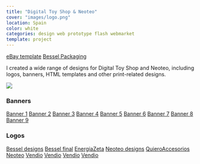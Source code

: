 ```yaml
---
title: "Digital Toy Shop & Neoteo"
cover: "images/logo.png"
location: Spain
color: white
categories: design web prototype flash webmarket
template: project
---
```


<p class="align-center">
<a class="btn external" role="button" href="http://work.joanmira.com/webs/digitaltoy/plantilla_ebay/" target="_blank">eBay template</a> <a class="btn external" role="button" href="http://work.joanmira.com/webs/digitaltoy/bessel-packaging.jpg" target="_blank">Bessel Packaging</a></p>

I created a wide range of designs for Digital Toy Shop and Neoteo, including logos, banners, HTML templates and other print-related designs.

![](/work/digitaltoy/images/1.png)

<h3>Banners</h3>
<p>
  <a class="btn external" role="button" href="http://work.joanmira.com/webs/digitaltoy/banners/banner1.html" target="_blank">Banner 1</a>
  <a class="btn external" role="button" href="http://work.joanmira.com/webs/digitaltoy/banners/banner2.html" target="_blank">Banner 2</a>
  <a class="btn external" role="button" href="http://work.joanmira.com/webs/digitaltoy/banners/banner3.html" target="_blank">Banner 3</a>
  <a class="btn external" role="button" href="http://work.joanmira.com/webs/digitaltoy/banners/banner4.html" target="_blank">Banner 4</a>
  <a class="btn external" role="button" href="http://work.joanmira.com/webs/digitaltoy/banners/banner5.html" target="_blank">Banner 5</a>
  <a class="btn external" role="button" href="http://work.joanmira.com/webs/digitaltoy/banners/banner6.html" target="_blank">Banner 6</a>
  <a class="btn external" role="button" href="http://work.joanmira.com/webs/digitaltoy/banners/banner7.html" target="_blank">Banner 7</a>
  <a class="btn external" role="button" href="http://work.joanmira.com/webs/digitaltoy/banners/banner8.html" target="_blank">Banner 8</a>
  <a class="btn external" role="button" href="http://work.joanmira.com/webs/digitaltoy/banners/banner9.html" target="_blank">Banner 9</a>
</p>

<h3>Logos</h3>
<p>
  <a class="btn external" role="button" href="http://work.joanmira.com/webs/digitaltoy/logos/besel.swf" target="_blank">Bessel designs</a>
  <a class="btn external" role="button" href="http://work.joanmira.com/webs/digitaltoy/logos/logo_besel.jpg" target="_blank">Bessel final</a>
  <a class="btn external" role="button" href="http://work.joanmira.com/webs/digitaltoy/logos/energiazeta_logos.jpg" target="_blank">EnergiaZeta</a>
  <a class="btn external" role="button" href="http://work.joanmira.com/webs/digitaltoy/logos/logo2.swf" target="_blank">Neoteo designs</a>
  <a class="btn external" role="button" href="http://work.joanmira.com/webs/digitaltoy/logos/logos_quieroaccesorios.jpg" target="_blank">QuieroAccesorios</a>
  <a class="btn external" role="button" href="http://work.joanmira.com/webs/digitaltoy/logos/neoteo.swf" target="_blank">Neoteo</a>
  <a class="btn external" role="button" href="http://work.joanmira.com/webs/digitaltoy/logos/logos_quieroaccesorios.jpg" target="_blank">Vendio</a>
  <a class="btn external" role="button" href="http://work.joanmira.com/webs/digitaltoy/logos/vendio2.jpg" target="_blank">Vendio</a>
  <a class="btn external" role="button" href="http://work.joanmira.com/webs/digitaltoy/logos/vendio3.jpg" target="_blank">Vendio</a>
  <a class="btn external" role="button" href="http://work.joanmira.com/webs/digitaltoy/logos/vendioes.jpg" target="_blank">Vendio</a>
</p>
